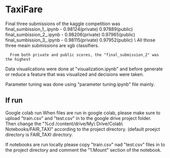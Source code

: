 # TaxiFare

Final three submissions of the kaggle competition was \
      final_sumbission_1_.ipynb - 0.98124(private)  0.97889(public) \
      final_sumbission_2_.ipynb - 0.98206(private)  0.97965(public) \
      final_sumbission_3_.ipynb - 0.98115(private)  0.97952(public) \ 
All those three meain submissions are xgb classifiers. 

      From both private and public scores, the "final_submission_2" was the highest

Data visualications were done at "visualization.ipynb" and before generate or reduce a feature that was visualized and decisions were taken. 

Parameter tuning was done using "parameter tuning.ipynb" file mainly. 



## If run 
Google colab run
      When files are run in google colab, please make sure to upload "train.csv" and "test.csv" in to the google drive project folder. \
      Then change the "%cd /content/drive/My\ Drive/Colab\ Notebooks/FAIR_TAXI" according to the project directory. (default proejct directory is FAIR_TAXI directory. 

If notebooks are run locally please copy "train.csv" nad "test.csv" files in to the project directory and comment the "1.Mount" section of the notebook. 
